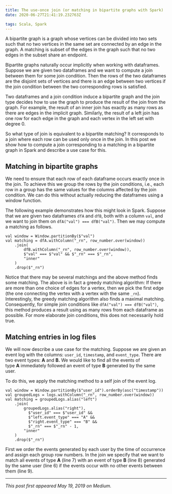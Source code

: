 ```yaml
---
title: The use-once join (or matching in bipartite graphs with Spark)
date: 2020-06-27T21:41:19.232763Z

tags: Scala, Spark
---
```


A bipartite graph is a graph whose vertices can be divided into two sets such that no two vertices in the same set are connected by an edge in the graph. A matching is subset of the edges in the graph such that no two edges in the subset share an endpoint.

Bipartite graphs naturally occur implicitly when working with dataframes. Suppose we are given two dataframes and we want to compute a join between them for some join condition. Then the rows of the two dataframes are the disjoint sets of vertices and there is an edge between two vertices if the join condition between the two corresponding rows is satisfied.

Two dataframes and a join condition induce a bipartite graph and the join type decides how to use the graph to produce the result of the join from the graph. For example, the result of an inner join has exactly as many rows as there are edges in the implicit graph. Similarly, the result of a left join has one row for each edge in the graph and each vertex in the left set with degree 0.

So what type of join is equivalent to a bipartite matching? It corresponds to a join where each row can be used only once in the join. In this post we show how to compute a join corresponding to a matching in a bipartite graph in Spark and describe a use case for this.

## Matching in bipartite graphs

We need to ensure that each row of each dataframe occurs exactly once in the join. To achieve this we group the rows by the join conditions, i.e., each row in a group has the same values for the columns affected by the join condition. We can do this without actually reducing the dataframes using a window function.

The following example demonstrates how this might look in Spark. Suppose that we are given two dataframes `dfA` and `dfB`, both with a column `val`, and we want to join them on `dfA("val") === dfB("val")`. Then we may compute a matching as follows.

```
val window = Window.partitionBy($"val")
val matching = dfA.withColumn("_rn", row_number.over(window))
    .join(
        dfB.withColumn("_rn", row_number.over(window)),
        $"val" === $"val" && $"_rn" === $"_rn",
        "inner"
    )
    .drop($"_rn")
```

Notice that there may be several matchings and the above method finds some matching. The above is in fact a greedy matching algorithm: If there are more than one choice of edges for a vertex, then we pick the first edge \(the one connecting the vertex with a vertex with the same `_rn`\). Interestingly, the greedy matching algorithm also finds a maximal matching. Consequently, for simple join conditions like `dfA("val") === dfB("val")`, this method produces a result using as many rows from each dataframe as possible. For more elaborate join conditions, this does not necessarily hold true.

## Matching entries in log files

We will now describe a use case for the matching. Suppose we are given an event log with the columns: `user_id`, `timestamp`, and `event_type`. There are two event types: **A** and **B.** We would like to find all the events of type **A** immediately followed an event of type **B** generated by the same user.

To do this, we apply the matching method to a self join of the event log.

```
val window = Window.partitionBy($"user_id").orderBy(asc("timestamp"))
val groupedLogs = logs.withColumn("_rn", row_number.over(window))
val matching = groupedLogs.alias("left")
    .join(
        groupedLogs.alias("right"),
          $"user_id" === $"user_id" && 
          $"left.event_type" === "A" &&
          $"right.event_type" === "B" &&
          $"_rn" === $"_rn" - 1,
        "inner"
    )
    .drop($"_rn")
```

First we order the events generated by each user by the time of occurrence and assign each group row numbers. In the join we specify that we want to match all events of type **A** \(line 7\) with an event of type **B** \(line 8\) generated by the same user \(line 6\) if the events occur with no other events between them \(line 9\).

---

_This post first appeared May 19, 2019 on Medium._ 

‌